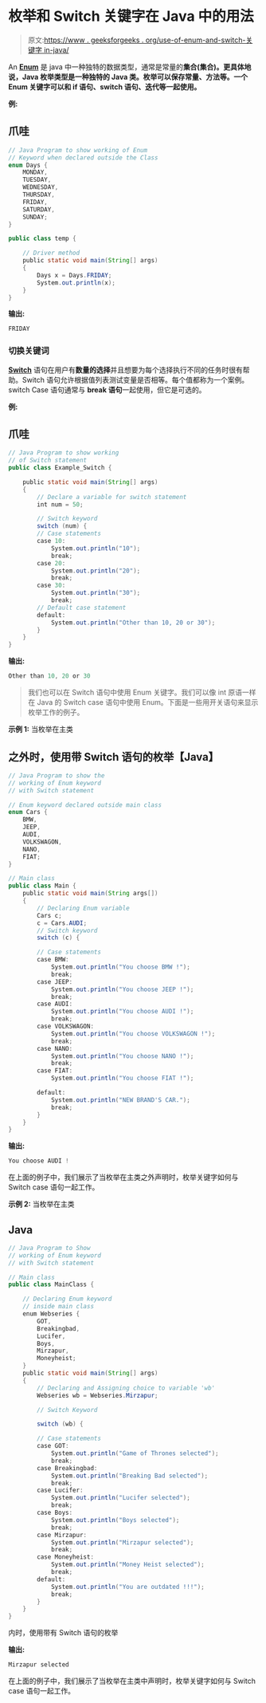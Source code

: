 # 枚举和 Switch 关键字在 Java 中的用法

> 原文:[https://www . geeksforgeeks . org/use-of-enum-and-switch-关键字 in-java/](https://www.geeksforgeeks.org/usage-of-enum-and-switch-keyword-in-java/)

An [**Enum**](https://www.geeksforgeeks.org/enum-in-java/) 是 java 中一种独特的数据类型，通常是常量的**集合(集合)。更具体地说，Java 枚举类型是一种独特的 Java 类。枚举可以保存常量、方法等。一个 Enum 关键字可以和 if 语句、switch 语句、迭代等一起使用。**

**例:**

## 爪哇

```java
// Java Program to show working of Enum 
// Keyword when declared outside the Class
enum Days {
    MONDAY,
    TUESDAY,
    WEDNESDAY,
    THURSDAY,
    FRIDAY,
    SATURDAY,
    SUNDAY;
}

public class temp {

    // Driver method
    public static void main(String[] args)
    {
        Days x = Days.FRIDAY;
        System.out.println(x);
    }
}
```

**输出:**

```java
FRIDAY

```

### **切换关键词**

[**Switch**](https://www.geeksforgeeks.org/switch-statement-in-java/) 语句在用户有**数量的选择**并且想要为每个选择执行不同的任务时很有帮助。Switch 语句允许根据值列表测试变量是否相等。每个值都称为一个案例。switch Case 语句通常与 **break 语句**一起使用，但它是可选的。

**例:**

## 爪哇

```java
// Java Program to show working
// of Switch statement
public class Example_Switch {

    public static void main(String[] args)
    {
        // Declare a variable for switch statement
        int num = 50;

        // Switch keyword
        switch (num) {
        // Case statements
        case 10:
            System.out.println("10");
            break;
        case 20:
            System.out.println("20");
            break;
        case 30:
            System.out.println("30");
            break;
        // Default case statement
        default:
            System.out.println("Other than 10, 20 or 30");
        }
    }
}
```

**输出:**

```java
Other than 10, 20 or 30

```

> 我们也可以在 Switch 语句中使用 Enum 关键字。我们可以像 int 原语一样在 Java 的 Switch case 语句中使用 Enum。下面是一些用开关语句来显示枚举工作的例子。

**示例 1:** 当枚举在主类

## 之外时，使用带 Switch 语句的枚举【Java】

```java
// Java Program to show the
// working of Enum keyword
// with Switch statement

// Enum keyword declared outside main class
enum Cars {
    BMW,
    JEEP,
    AUDI,
    VOLKSWAGON,
    NANO,
    FIAT;
}

// Main class
public class Main {
    public static void main(String args[])
    {
        // Declaring Enum variable
        Cars c;
        c = Cars.AUDI;
        // Switch keyword
        switch (c) {

        // Case statements
        case BMW:
            System.out.println("You choose BMW !");
            break;
        case JEEP:
            System.out.println("You choose JEEP !");
            break;
        case AUDI:
            System.out.println("You choose AUDI !");
            break;
        case VOLKSWAGON:
            System.out.println("You choose VOLKSWAGON !");
            break;
        case NANO:
            System.out.println("You choose NANO !");
            break;
        case FIAT:
            System.out.println("You choose FIAT !");

        default:
            System.out.println("NEW BRAND'S CAR.");
            break;
        }
    }
}
```

**输出:**

```java
You choose AUDI !

```

在上面的例子中，我们展示了当枚举在主类之外声明时，枚举关键字如何与 Switch case 语句一起工作。

**示例 2:** 当枚举在主类

## Java

```java
// Java Program to Show 
// working of Enum keyword
// with Switch statement

// Main class
public class MainClass {

    // Declaring Enum keyword
    // inside main class
    enum Webseries {
        GOT,
        Breakingbad,
        Lucifer,
        Boys,
        Mirzapur,
        Moneyheist;
    }
    public static void main(String[] args)
    {
        // Declaring and Assigning choice to variable 'wb'
        Webseries wb = Webseries.Mirzapur;

        // Switch Keyword

        switch (wb) {

        // Case statements
        case GOT:
            System.out.println("Game of Thrones selected");
            break;
        case Breakingbad:
            System.out.println("Breaking Bad selected");
            break;
        case Lucifer:
            System.out.println("Lucifer selected");
            break;
        case Boys:
            System.out.println("Boys selected");
            break;
        case Mirzapur:
            System.out.println("Mirzapur selected");
            break;
        case Moneyheist:
            System.out.println("Money Heist selected");
            break;
        default:
            System.out.println("You are outdated !!!");
            break;
        }
    }
}
```

内时，使用带有 Switch 语句的枚举

**输出:**

```java
Mirzapur selected

```

在上面的例子中，我们展示了当枚举在主类中声明时，枚举关键字如何与 Switch case 语句一起工作。